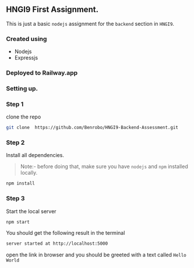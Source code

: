 ## HNGI9 First Assignment.

This is just a basic `nodejs` assignment for the `backend` section in `HNGI9`.

### Created using 
- Nodejs
- Expressjs

### Deployed to Railway.app

### Setting up.

### Step 1

clone the repo
```sh
git clone  https://github.com/Benrobo/HNGI9-Backend-Assessment.git
```

### Step 2
Install all dependencies. 
> Note:- before doing that, make sure you have `nodejs` and `npm` installed locally.

```sh
npm install
```


### Step 3
Start the local server
```sh
npm start
```

You should get the following result in the terminal

```sh
server started at http://localhost:5000
```

open the link in browser and you should be greeted with a text called `Hello World`
